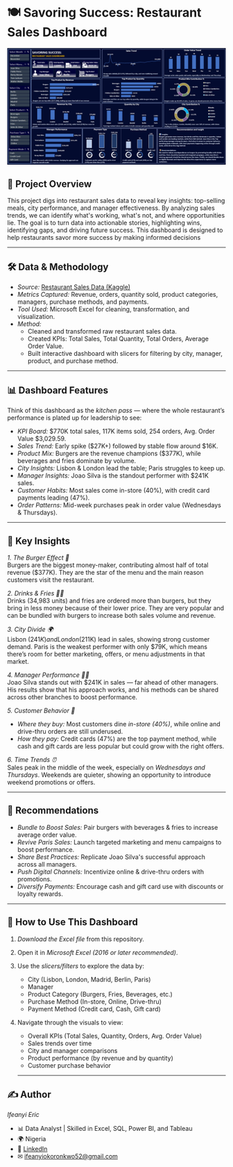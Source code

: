 # 🍽 Savoring Success: Restaurant Sales Dashboard  

![Dashboard Screenshot](dashboard.png)  

## 📌 Project Overview  
This project digs into restaurant sales data to reveal key insights: top-selling meals, city performance, and manager effectiveness. By analyzing sales trends, we can identify what's working, what's not, and where opportunities lie. The goal is to turn data into actionable stories, highlighting wins, identifying gaps, and driving future success. This dashboard is designed to help restaurants savor more success by making informed decisions  

---

## 🛠 Data & Methodology  
- *Source:* [Restaurant Sales Data (Kaggle)](https://www.kaggle.com/datasets/rohitgrewal/restaurant-sales-data)  
- *Metrics Captured:* Revenue, orders, quantity sold, product categories, managers, purchase methods, and payments.  
- *Tool Used:* Microsoft Excel for cleaning, transformation, and visualization.  
- *Method:*  
  - Cleaned and transformed raw restaurant sales data.  
  - Created KPIs: Total Sales, Total Quantity, Total Orders, Average Order Value.  
  - Built interactive dashboard with slicers for filtering by city, manager, product, and purchase method.  

---

## 📊 Dashboard Features  
Think of this dashboard as the *kitchen pass* — where the whole restaurant’s performance is plated up for leadership to see:  
- *KPI Board:* $770K total sales, 117K items sold, 254 orders, Avg. Order Value $3,029.59.  
- *Sales Trend:* Early spike ($27K+) followed by stable flow around $16K.  
- *Product Mix:* Burgers are the revenue champions ($377K), while beverages and fries dominate by volume.  
- *City Insights:* Lisbon & London lead the table; Paris struggles to keep up.  
- *Manager Insights:* Joao Silva is the standout performer with $241K sales.  
- *Customer Habits:* Most sales come in-store (40%), with credit card payments leading (47%).  
- *Order Patterns:* Mid-week purchases peak in order value (Wednesdays & Thursdays).  

---
## 🔑 Key Insights  

*1. The Burger Effect 🍔*  
Burgers are the biggest money-maker, contributing almost half of total revenue ($377K). They are the star of the menu and the main reason customers visit the restaurant.  

*2. Drinks & Fries 🥤🍟*  
Drinks (34,983 units) and fries are ordered more than burgers, but they bring in less money because of their lower price. They are very popular and can be bundled with burgers to increase both sales volume and revenue.  

*3. City Divide 🌍*  
Lisbon ($241K) and London ($211K) lead in sales, showing strong customer demand. Paris is the weakest performer with only $79K, which means there’s room for better marketing, offers, or menu adjustments in that market.  

*4. Manager Performance 👨‍💼*  
Joao Silva stands out with $241K in sales — far ahead of other managers. His results show that his approach works, and his methods can be shared across other branches to boost performance.  

*5. Customer Behavior 🛒*  
- *Where they buy:* Most customers dine *in-store (40%)*, while online and drive-thru orders are still underused.  
- *How they pay:* Credit cards (47%) are the top payment method, while cash and gift cards are less popular but could grow with the right offers.  

*6. Time Trends ⏰*  
Sales peak in the middle of the week, especially on *Wednesdays and Thursdays*. Weekends are quieter, showing an opportunity to introduce weekend promotions or offers.

---

## 🚀 Recommendations  
- *Bundle to Boost Sales:* Pair burgers with beverages & fries to increase average order value.  
- *Revive Paris Sales:* Launch targeted marketing and menu campaigns to boost performance.  
- *Share Best Practices:* Replicate Joao Silva's successful approach across all managers.  
- *Push Digital Channels:* Incentivize online & drive-thru orders with promotions.  
- *Diversify Payments:* Encourage cash and gift card use with discounts or loyalty rewards.  

---

## 📖 How to Use This Dashboard  

1. *Download the Excel file* from this repository.  
2. Open it in *Microsoft Excel (2016 or later recommended)*.  
3. Use the *slicers/filters* to explore the data by:  
   - City (Lisbon, London, Madrid, Berlin, Paris)  
   - Manager  
   - Product Category (Burgers, Fries, Beverages, etc.)  
   - Purchase Method (In-store, Online, Drive-thru)  
   - Payment Method (Credit card, Cash, Gift card)  
4. Navigate through the visuals to view:  
   - Overall KPIs (Total Sales, Quantity, Orders, Avg. Order Value)  
   - Sales trends over time  
   - City and manager comparisons  
   - Product performance (by revenue and by quantity)  
   - Customer purchase behavior
  
   ---
   

## ✍ Author  
*Ifeanyi Eric*  
- 📊 Data Analyst | Skilled in Excel, SQL, Power BI, and Tableau  
- 🌍 Nigeria 
- 🔗 [LinkedIn](https://www.linkedin.com/in/ifeanyieric)  
- ✉ ifeanyiokoronkwo52@gmail.com  

